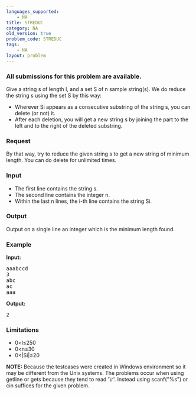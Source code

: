 ```yaml
---
languages_supported:
    - NA
title: STREDUC
category: NA
old_version: true
problem_code: STREDUC
tags:
    - NA
layout: problem
---
```

###  All submissions for this problem are available. 

Give a string s of length l, and a set S of n sample string(s). We do reduce the string s using the set S by this way:

- Wherever Si appears as a consecutive substring of the string s, you can delete (or not) it.
- After each deletion, you will get a new string s by joining the part to the left and to the right of the deleted substring.

### Request

By that way, try to reduce the given string s to get a new string of minimum length. You can do delete for unlimited times.

### Input

- The first line contains the string s.
- The second line contains the integer n.
- Within the last n lines, the i-th line contains the string Si.

### Output

Output on a single line an integer which is the minimum length found.

### Example

**Input:**

<pre>aaabccd
3
abc
ac
aaa
</pre>
**Output:**

<pre>2
</pre>
### Limitations

- 0&lt;l≤250
- 0&lt;n≤30
- 0&lt;|Si|≤20

**NOTE:** Because the testcases were created in Windows environment so it may be different from the Unix systems. The problems occur when using getline or gets because they tend to read '\\r'. Instead using scanf("%s") or cin suffices for the given problem.
